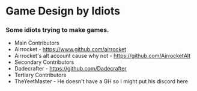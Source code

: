 # Game Design by Idiots

### Some idiots trying to make games.

* Main Contributors
 * Airrocket - https://www.github.com/airrocket
 * Airrocket's alt account cause why not - https://github.com/AirrocketAlt
* Secondary Contributors
 * Dadecrafter - https://github.com/Dadecrafter
* Tertiary Contributors
 * TheYeetMaster - He doesn't have a GH so I might put his discord here 

